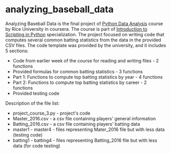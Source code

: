 # analyzing_baseball_data
Analyzing Baseball Data is the final project of [Python Data Analysis](https://www.coursera.org/learn/python-analysis) course by Rice University in coursera. The course is part of [Introduction to Scripting in Python](https://www.coursera.org/specializations/introduction-scripting-in-python) specialization.
The project focused on writing code that computes several common batting statistics from the data in the provided CSV files.
The code template was provided by the university, and it includes 5 sections:
* Code from earlier week of the course for reading and writing files - 2 functions
* Provided formulas for common batting statistics - 3 functions
* Part 1: Functions to compute top batting statistics by year - 4 functions
* Part 2: Functions to compute top batting statistics by career - 2 functions
* Provided testing code

Description of the file list:
* project_course_3.py - project's code
* Master_2016.csv - a csv file containing players' general information
* Batting_2016.csv - a csv file containing players' batting data
* master1 - master4 - files representing Mater_2016 file but with less data (testing code)
* batting1 - batting4 - files representing Batting_2016 file but with less data (for code testing)

